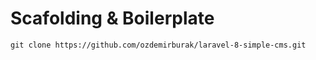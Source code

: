 # Scafolding & Boilerplate



```
git clone https://github.com/ozdemirburak/laravel-8-simple-cms.git
```

